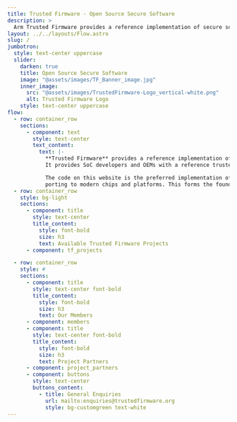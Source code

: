```yaml
---
title: Trusted Firmware - Open Source Secure Software
description: >
  Arm Trusted Firmware provides a reference implementation of secure software for Armv8-A, Armv9-A and Armv8-M. It provides SoC developers and OEMs with a reference trusted code base complying with the relevant Arm specifications.
layout: ../../layouts/Flow.astro
slug: /
jumbotron:
  style: text-center uppercase
  slider:
    darken: true
    title: Open Source Secure Software
    image: "@assets/images/TF_Banner_image.jpg"
    inner_image:
      src: "@assets/images/TrustedFirmware-Logo_vertical-white.png"
      alt: Trusted Firmware Logo
    style: text-center uppercase
flow:
  - row: container_row
    sections:
      - component: text
        style: text-center
        text_content:
          text: |-
            **Trusted Firmware** provides a reference implementation of secure software for **Armv8-A**, **Armv9-A** and **Armv8-M**.
            It provides SoC developers and OEMs with a reference trusted code base complying with the relevant Arm specifications.

            The code on this website is the preferred implementation of Arm specifications, allowing quick and easy
            porting to modern chips and platforms. This forms the foundations of a **Trusted Execution Environment (TEE)** on application processors, or the **Secure Processing Environment (SPE)** of microcontrollers.
  - row: container_row
    style: bg-light
    sections:
      - component: title
        style: text-center
        title_content:
          style: font-bold
          size: h3
          text: Available Trusted Firmware Projects
      - component: tf_projects

  - row: container_row
    style: #
    sections:
      - component: title
        style: text-center font-bold
        title_content:
          style: font-bold
          size: h3
          text: Our Members
      - component: members
      - component: title
        style: text-center font-bold
        title_content:
          style: font-bold
          size: h3
          text: Project Partners
      - component: project_partners
      - component: buttons
        style: text-center
        buttons_content:
          - title: General Enquiries
            url: mailto:enquiries@trustedfirmware.org
            style: bg-customgreen text-white
---
```

